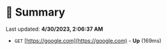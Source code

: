 # 📖 Summary
Last updated: **4/30/2023, 2:06:37 AM**

- `GET` [https://google.com](https://google.com) - **Up** (169ms)
